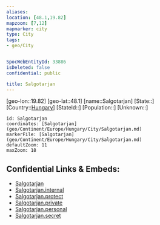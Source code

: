 ```yaml
---
aliases: 
location: [48.1,19.82]
mapzoom: [7,12] 
mapmarker: city 
type: City
tags:
- geo/City


SpocWebEntityId: 33886
isDeleted: false
confidential: public

title: Salgotarjan
---
```

[geo-lon::19.82]
[geo-lat::48.1]
[name::Salgotarjan]
[State::]
[Country::[Hungary](geo/Continent/Europe/Hungary.md)]
[StateId::]
[Population::]
[Unknown::]


```leaflet
id: Salgotarjan
coordinates: [Salgotarjan](geo/Continent/Europe/Hungary/City/Salgotarjan.md)
markerFile: [Salgotarjan](geo/Continent/Europe/Hungary/City/Salgotarjan.md)
defaultZoom: 11 
maxZoom: 18
```


## Confidential Links & Embeds: 
- [Salgotarjan](../../../../../../_public/geo/Continent/Europe/Hungary/City/Salgotarjan.md) 
- [Salgotarjan.internal](../../../../../../_internal/geo/Continent/Europe/Hungary/City/Salgotarjan.internal.md) 
- [Salgotarjan.protect](../../../../../../_protect/geo/Continent/Europe/Hungary/City/Salgotarjan.protect.md) 
- [Salgotarjan.private](../../../../../../_private/geo/Continent/Europe/Hungary/City/Salgotarjan.private.md) 
- [Salgotarjan.personal](../../../../../../_personal/geo/Continent/Europe/Hungary/City/Salgotarjan.personal.md) 
- [Salgotarjan.secret](../../../../../../_secret/geo/Continent/Europe/Hungary/City/Salgotarjan.secret.md) 
